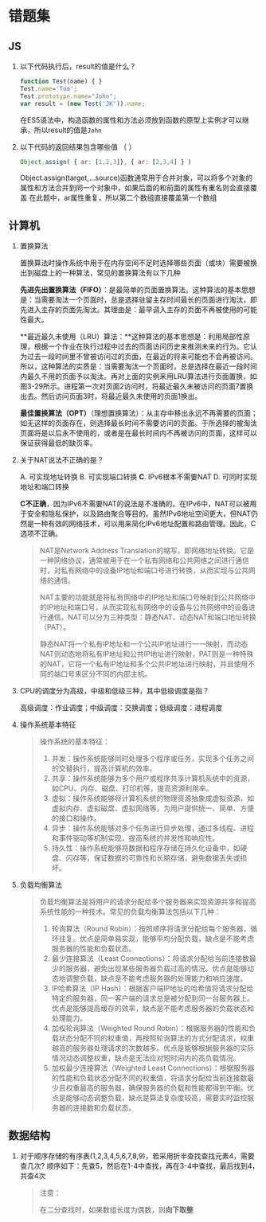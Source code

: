 # 错题集

## JS

1. 以下代码执行后，result的值是什么？

   ```js
   function Test(name) { }
   Test.name='Tom';
   Test.prototype.name="John";
   var result = (new Test('JK')).name;
   ```

   在ES5语法中，构造函数的属性和方法必须放到函数的原型上实例才可以继承，所以result的值是`John`

2. 以下代码的返回结果包含哪些值 （    ）

   ```js
   Object.assign( { ar: [1,2,3]}, { ar: [2,3,4] } )
   ```

   Object.assign(target,...source)函数通常用于合并对象，可以将多个对象的属性和方法合并到同一个对象中，如果后面的和前面的属性有重名则会直接覆盖
   在此题中，ar属性重复，所以第二个数组直接覆盖第一个数组

## 计算机

1. 置换算法

   置换算法时操作系统中用于在内存空间不足时选择哪些页面（或块）需要被换出到磁盘上的一种算法，常见的置换算法有以下几种

   **先进先出置换算法（FIFO）**：是最简单的页面置换算法。这种算法的基本思想是：当需要淘汰一个页面时，总是选择驻留主存时间最长的页面进行淘汰，即先进入主存的页面先淘汰。其理由是：最早调入主存的页面不再被使用的可能性最大。

   **最近最久未使用（LRU）算法：**这种算法的基本思想是：利用局部性原理，根据一个作业在执行过程中过去的页面访问历史来推测未来的行为。它认为过去一段时间里不曾被访问过的页面，在最近的将来可能也不会再被访问。所以，这种算法的实质是：当需要淘汰一个页面时，总是选择在最近一段时间内最久不用的页面予以淘汰。再对上面的实例釆用LRU算法进行页面置换，如图3-29所示。进程第一次对页面2访问时，将最近最久未被访问的页面7置换出去。然后访问页面3时，将最近最久未使用的页面1换出。 

   **最佳置换算法（OPT）**（理想置换算法）：从主存中移出永远不再需要的页面；如无这样的页面存在，则选择最长时间不需要访问的页面。于所选择的被淘汰页面将是以后永不使用的，或者是在最长时间内不再被访问的页面，这样可以保证获得最低的缺页率。 

2. 关于NAT说法不正确的是？

   A. 可实现地址转换    B. 可实现端口转换    **C**. IPv6根本不需要NAT    D. 可同时实现地址和端口转换    

   **C不正确**，因为IPv6不需要NAT的说法是不准确的。在IPv6中，NAT可以被用于安全和隐私保护，以及路由聚合等目的。虽然IPv6地址空间更大，但NAT仍然是一种有效的网络技术，可以用来简化IPv6地址配置和路由管理。因此，C选项不正确。

   > NAT是Network Address Translation的缩写，即网络地址转换。它是一种网络协议，通常被用于在一个私有网络和公共网络之间进行通信时，对私有网络中的设备IP地址和端口号进行转换，从而实现与公共网络的通信。
   >
   > NAT主要的功能就是将私有网络中的IP地址和端口号映射到公共网络中的IP地址和端口号，从而实现私有网络中的设备与公共网络中的设备进行通信。NAT可以分为三种类型：静态NAT、动态NAT和端口地址转换（PAT）。
   >
   > 静态NAT将一个私有IP地址和一个公共IP地址进行一一映射，而动态NAT则动态地将私有IP地址和公共IP地址进行映射，PAT则是一种特殊的NAT，它将一个私有IP地址和多个公共IP地址进行映射，并且使用不同的端口号来区分不同的内部主机。

3. CPU的调度分为高级，中级和低级三种，其中低级调度是指？

   高级调度：作业调度；中级调度：交换调度；低级调度：进程调度

4. 操作系统基本特征

   > 操作系统的基本特征：
   >
   > 1. 并发：操作系统能够同时处理多个程序或任务，实现多个任务之间的交替执行，提高计算机的效率。
   > 2. 共享：操作系统能够为多个用户或程序共享计算机系统中的资源，如CPU、内存、磁盘、打印机等，提高资源利用率。
   > 3. 虚拟：操作系统能够将计算机系统的物理资源抽象成虚拟资源，如虚拟内存、虚拟磁盘、虚拟网络等，为用户提供统一、简单、方便的接口和操作。
   > 4. 异步：操作系统能够对多个任务进行异步处理，通过多线程、进程和事件驱动等机制实现，提高系统的并发性和响应性。
   > 5. 持久性：操作系统能够将数据和程序存储在持久化设备中，如硬盘、闪存等，保证数据的可靠性和长期存储，避免数据丢失或损坏。

5. 负载均衡算法

   > 负载均衡算法是将用户的请求分配给多个服务器来实现资源共享和提高系统性能的一种技术。常见的负载均衡算法包括以下几种：
   >
   > 1. 轮询算法（Round Robin）：按照顺序将请求分配给每个服务器，循环往复。优点是简单易实现，能够平均分配负载，缺点是不能考虑服务器的性能和负载状态。
   > 2. 最少连接算法（Least Connections）：将请求分配给当前连接数最少的服务器，避免出现某些服务器负载过高的情况。优点是能够动态地调整负载，缺点是不能考虑服务器的处理能力和响应速度。
   > 3. IP哈希算法（IP Hash）：根据客户端IP地址的哈希值将请求分配给特定的服务器，同一客户端的请求总是被分配到同一台服务器上。优点是能够提高缓存的效率，缺点是不能考虑服务器的负载状态和处理能力。
   > 4. 加权轮询算法（Weighted Round Robin）：根据服务器的性能和负载状态分配不同的权重值，再按照轮询算法的方式分配请求，权重越高的服务器处理请求的次数越多。优点是能够根据服务器的实际情况动态调整权重，缺点是无法应对短时间内的高负载情况。
   > 5. 加权最少连接算法（Weighted Least Connections）：根据服务器的性能和负载状态分配不同的权重值，将请求分配给当前连接数最少且权重最高的服务器，确保服务器的负载和性能都得到平衡。优点是能够动态调整负载，缺点是算法复杂度较高，需要实时监控服务器的连接数和负载状态。

## 数据结构

1. 对于顺序存储的有序表(1,2,3,4,5,6,7,8,9)，若采用折半查找查找元素4，需要查几次?
   顺序如下：先查5，然后在1-4中查找，再在3-4中查找，最后找到4，共查4次

   > 注意：
   >
   > 在二分查找时，如果数组长度为偶数，则**向下取整**